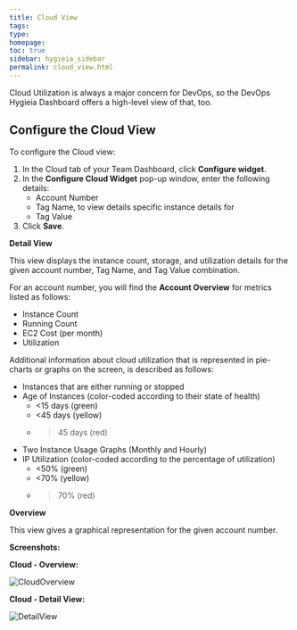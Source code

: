 ```yaml
---
title: Cloud View
tags: 
type: 
homepage: 
toc: true
sidebar: hygieia_sidebar
permalink: cloud_view.html
---
```


Cloud Utilization is always a major concern for DevOps, so the DevOps Hygieia Dashboard offers a high-level view of that, too. 

## Configure the Cloud View

To configure the Cloud view:

1. In the Cloud tab of your Team Dashboard, click **Configure widget**.
2. In the **Configure Cloud Widget** pop-up window, enter the following details:
   - Account Number 
   - Tag Name, to view details specific instance details for 
   - Tag Value
3. Click **Save**. 
 
**Detail View** 
 
This view displays the instance count, storage, and utilization details for the given account number, Tag Name, and Tag Value combination.

For an account number, you will find the **Account Overview** for metrics listed as follows:

- Instance Count
- Running Count
- EC2 Cost (per month)
- Utilization

Additional information about cloud utilization that is represented in pie-charts or graphs on the screen, is described as follows:

- Instances that are either running or stopped
- Age of Instances (color-coded according to their state of health) 
  -	<15 days (green)
  -	<45 days (yellow) 
  -	>45 days (red)
- Two Instance Usage Graphs (Monthly and Hourly) 
- IP Utilization (color-coded according to the percentage of utilization)
  - <50% (green)
  - <70% (yellow)
  - >70% (red)

**Overview**

This view gives a graphical representation for the given account number. 

**Screenshots:**

**Cloud - Overview:**

![CloudOverview](http://capitalone.github.io/Hygieia/media/images/Screenshots/Cloud-Overview.png)

**Cloud - Detail View:**

![DetailView](http://capitalone.github.io/Hygieia/media/images/Screenshots/Cloud-Detail.png)